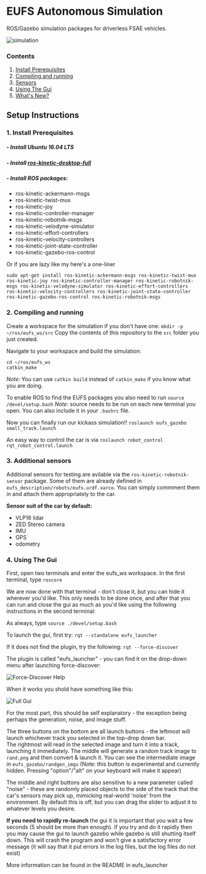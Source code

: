 # EUFS Autonomous Simulation

ROS/Gazebo simulation packages for driverless FSAE vehicles.

![simulation](https://eufs.eusa.ed.ac.uk/wp-content/uploads/2018/05/eufsa-sim.jpg)

### Contents
1. [Install Prerequisites](#requirements)
2. [Compiling and running](#compiling)
3. [Sensors](#sensors)
4. [Using The Gui](#guiuse)
5. [What's New?](#newstuff)

## Setup Instructions
### 1. Install Prerequisites <a name="requirements"></a>
##### - Install Ubuntu 16.04 LTS
##### - Install [ros-kinetic-desktop-full](http://wiki.ros.org/kinetic/Installation)
##### - Install ROS packages:
* ros-kinetic-ackermann-msgs
* ros-kinetic-twist-mux
* ros-kinetic-joy
* ros-kinetic-controller-manager
* ros-kinetic-robotnik-msgs
* ros-kinetic-velodyne-simulator
* ros-kinetic-effort-controllers
* ros-kinetic-velocity-controllers
* ros-kinetic-joint-state-controller
* ros-kinetic-gazebo-ros-control

Or if you are lazy like my here's a one-liner
```
sudo apt-get install ros-kinetic-ackermann-msgs ros-kinetic-twist-mux ros-kinetic-joy ros-kinetic-controller-manager ros-kinetic-robotnik-msgs ros-kinetic-velodyne-simulator ros-kinetic-effort-controllers ros-kinetic-velocity-controllers ros-kinetic-joint-state-controller ros-kinetic-gazebo-ros-control ros-kinetic-robotnik-msgs
```


### 2. Compiling and running <a name="compiling"></a>

Create a workspace for the simulation if you don't have one:
```mkdir -p ~/ros/eufs_ws/src```
Copy the contents of this repository to the `src` folder you just created.

Navigate to your workspace and build the simulation:
```
cd ~/ros/eufs_ws
catkin_make
```
_Note:_ You can use `catkin build` instead of `catkin_make` if you know what you are doing.

To enable ROS to find the EUFS packages you also need to run
```source /devel/setup.bash```
_Note:_ source needs to be run on each new terminal you open. You can also include it in your `.bashrc` file.

Now you can finally run our kickass simulation!!
```roslaunch eufs_gazebo small_track.launch```

An easy way to control the car is via
```roslaunch robot_control rqt_robot_control.launch```

### 3. Additional sensors <a name="sensors"></a>
Additional sensors for testing are avilable via the `ros-kinetic-robotnik-sensor` package. Some of them are already defined in `eufs_description/robots/eufs.urdf.xarco`. You can simply commment them in and attach them appropriately to the car.


**Sensor suit of the car by default:**

* VLP16 lidar
* ZED Stereo camera
* IMU
* GPS
* odometry

### 4. Using The Gui <a name="guiuse"></a>

First, open two terminals and enter the eufs_ws workspace.  In the first terminal, type
```roscore```

We are now done with that terminal - don't close it, but you can hide it wherever you'd like.  This only needs to be done once,
and after that you can run and close the gui as much as you'd like using the following instructions in the second terminal:

As always, type
```source ./devel/setup.bash```

To launch the gui, first try:
```rqt --standalone eufs_launcher```

If it does not find the plugin, try the following:
```rqt --force-discover```

The plugin is called "eufs_launcher" - you can find it on the drop-down menu after launching force-discover:

![Force-Discover Help](https://imgur.com/hzYuVVn.png)

When it works you shold have something like this:

![Full Gui](https://imgur.com/OcoBFUj.png)

For the most part, this should be self explanatory - the exception being perhaps the generation, noise, and image stuff.

The three buttons on the bottom are all launch buttons - the leftmost will launch whichever track you selected in the top-drop down bar.  
The rightmost will read in the selected image and turn it into a track, launching it immediately.
The middle will generate a random track image to `rand.png` and then convert & launch it.  You can see the intermediate image in `eufs_gazebo/randgen_imgs`
(Note: this button is experimental and currently hidden.  Pressing "option"/"alt" on your keyboard will make it appear)

The middle and right buttons are also sensitive to a new parameter called "noise" - these are randomly placed objects to the side of the track that the
car's sensors may pick up, mimicking real-world 'noise' from the environment.  By default this is off, but you can drag the slider to adjust it to whatever levels you desire.

**If you need to rapidly re-launch** the gui it is important that you wait a few seconds (5 should be more than enough).
If you try and do it rapidly then you may cause the gui to launch gazebo while gazebo is still shutting itself down.  This will
crash the program and won't give a satisfactory error message (it will say that it put errors in the log files, but the log files do not exist)

More information can be found in the README in eufs_launcher


